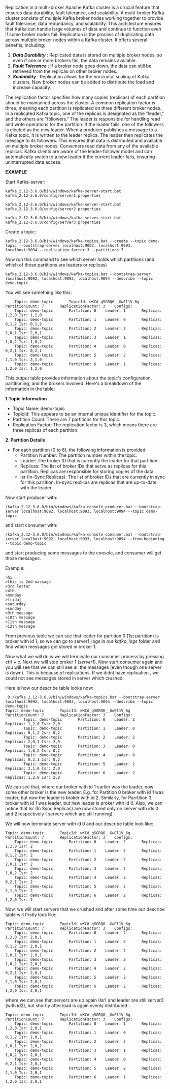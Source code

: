 Replication in a multi-broker Apache Kafka cluster is a crucial feature that ensures data durability, fault tolerance, and scalability. A multi-broker Kafka cluster consists of multiple Kafka broker nodes working together to provide fault tolerance, data redundancy, and scalability. This architecture ensures that Kafka can handle large volumes of data and continue to function even if some broker nodes fail. Replication is the process of duplicating data across multiple broker nodes within a Kafka cluster. It offers several benefits, including:

1. *__Data Durability__* : Replicated data is stored on multiple broker nodes, so even if one or more brokers fail, the data remains available.
2. *__Fault Tolerance__* : If a broker node goes down, the data can still be retrieved from the replicas on other broker nodes.
3. *__Scalability__* : Replication allows for the horizontal scaling of Kafka clusters. New broker nodes can be added to distribute the load and increase capacity.

The replication factor specifies how many copies (replicas) of each partition should be maintained across the cluster. A common replication factor is three, meaning each partition is replicated on three different broker nodes.
In a replicated Kafka topic, one of the replicas is designated as the "leader," and the others are "followers." The leader is responsible for handling read and write operations for the partition. If the leader fails, one of the followers is elected as the new leader. When a producer publishes a message to a Kafka topic, it is written to the leader replica. The leader then replicates the message to its followers. This ensures that data is distributed and available on multiple broker nodes. Consumers read data from any of the available replicas. Kafka clients are aware of the leader-follower model and can automatically switch to a new leader if the current leader fails, ensuring uninterrupted data access.

__EXAMPLE__ 

Start Kafka-server:
    
    kafka_2.12-3.6.0/bin/windows/kafka-server-start.bat
    kafka_2.12-3.6.0/config/server1.properties

    kafka_2.12-3.6.0/bin/windows/kafka-server-start.bat
    kafka_2.12-3.6.0/config/server2.properties

    kafka_2.12-3.6.0/bin/windows/kafka-server-start.bat
    kafka_2.12-3.6.0/config/server3.properties

Create a topic:

    
    kafka_2.12-3.6.0/bin/windows/kafka-topics.bat --create --topic demo-topic --bootstrap-server localhost:9092, localhost:9093, localhost:9094 --replication-factor 3 --partitions 7
    
Now run this command to see which server holds which partitions (and which of those partitions are leaders or replicas)
    
    kafka_2.12-3.6.0/bin/windows/kafka-topics.bat --bootstrap-server localhost:9092, localhost:9093, localhost:9094 --describe --topic demo-topic
    

You will see something like this:

        Topic: demo-topic       TopicId: wKCd_g5GRQ6__GwEl1V_6g PartitionCount: 7       ReplicationFactor: 3    Configs:
        Topic: demo-topic       Partition: 0    Leader: 1       Replicas: 1,2,0 Isr: 1,2,0
        Topic: demo-topic       Partition: 1    Leader: 0       Replicas: 0,1,2 Isr: 0,1,2
        Topic: demo-topic       Partition: 2    Leader: 2       Replicas: 2,0,1 Isr: 2,0,1
        Topic: demo-topic       Partition: 3    Leader: 1       Replicas: 1,0,2 Isr: 1,0,2
        Topic: demo-topic       Partition: 4    Leader: 0       Replicas: 0,2,1 Isr: 0,2,1
        Topic: demo-topic       Partition: 5    Leader: 2       Replicas: 2,1,0 Isr: 2,1,0
        Topic: demo-topic       Partition: 6    Leader: 1       Replicas: 1,2,0 Isr: 1,2,0

This output table provides information about the topic's configuration, partitioning, and the brokers involved. Here's a breakdown of the information in the table:

__1.Topic Information__
 - Topic Name: demo-topic
 - TopicId: This appears to be an internal unique identifier for the topic.
 - Partition Count: There are 7 partitions for this topic.
 - Replication Factor: The replication factor is 3, which means there are three replicas of each partition.

 __2. Partition Details__
 - For each partition (0 to 6), the following information is provided:
    - Partition Number: The partition number within the topic.
    - Leader: The broker ID that is currently the leader for that partition.
    - Replicas: The list of broker IDs that serve as replicas for this partition. Replicas are responsible for storing copies of the data.
    - Isr (In-Sync Replicas): The list of broker IDs that are currently in sync for this partition. In-sync replicas are replicas that are up-to-date with the leader.

Now start producer with:
    
    /kafka_2.12-3.6.0/bin/windows/kafka-console-producer.bat --bootstrap-server localhost:9092, localhost:9093, localhost:9094 --topic demo-topic

and start consumer with:

    /kafka_2.12-3.6.0/bin/windows/kafka-console-consumer.bat --bootstrap-server localhost:9092, localhost:9093, localhost:9094 --from-beginning --topic demo-topic

and start producing some messages to the console, and consumer will get those messages.

Example:

    >hi
    >this is 2nd massage
    >3rd letter
    >4th
    >monday
    >fridaj
    >saturday
    >sunday
    >9th message
    >10th message
    >11th message
    >12th message

From previous table we can see that leader for partition 0 (1st partition) is broker with id 1, so we can go to server1_logs in our *kafka_logs* folder and find which messages got stored in broker 1.

Now what we will do is we will terminate our consumer process by pressing ctrl + c. Next we will stop broker 1 (*server1*). Now start consumer again and you will see that we can still see all the messages (even though one server is down). This is because of replications. If we didnt have replication , we could not see messages stored in server which crushed.

Here is how our describe table looks now:

     D:/kafka_2.12-3.6.0/bin/windows/kafka-topics.bat --bootstrap-server localhost:9092, localhost:9093, localhost:9094 --describe --topic demo-topic
    Topic: demo-topic       TopicId: wKCd_g5GRQ6__GwEl1V_6g PartitionCount: 7       ReplicationFactor: 3    Configs:
            Topic: demo-topic       Partition: 0    Leader: 2       Replicas: 1,2,0 Isr: 2,0
            Topic: demo-topic       Partition: 1    Leader: 0       Replicas: 0,1,2 Isr: 0,2
            Topic: demo-topic       Partition: 2    Leader: 2       Replicas: 2,0,1 Isr: 2,0
            Topic: demo-topic       Partition: 3    Leader: 0       Replicas: 1,0,2 Isr: 0,2
            Topic: demo-topic       Partition: 4    Leader: 0       Replicas: 0,2,1 Isr: 0,2
            Topic: demo-topic       Partition: 5    Leader: 2       Replicas: 2,1,0 Isr: 2,0
            Topic: demo-topic       Partition: 6    Leader: 2       Replicas: 1,2,0 Isr: 2,0

We can see that, where our broker with id 1 earlier was the leader, now some other broker is the new leader. E.g. for Partition 0 broker with id 1 was leader, but now the leader is broker with id 2. Similarly, for Parrtition 3, broker with id 1 was leader, but new leader is proker with id 0.
Also, we can notice that Isr (In Sync Replicas) are now stored only on server with ids 0 and 2 respectively ( servers which are still running)

We will now terminate server with id 0 and our describe table look like:

    Topic: demo-topic       TopicId: wKCd_g5GRQ6__GwEl1V_6g PartitionCount: 7       ReplicationFactor: 3    Configs:
        Topic: demo-topic       Partition: 0    Leader: 2       Replicas: 1,2,0 Isr: 2
        Topic: demo-topic       Partition: 1    Leader: 2       Replicas: 0,1,2 Isr: 2
        Topic: demo-topic       Partition: 2    Leader: 2       Replicas: 2,0,1 Isr: 2
        Topic: demo-topic       Partition: 3    Leader: 2       Replicas: 1,0,2 Isr: 2
        Topic: demo-topic       Partition: 4    Leader: 2       Replicas: 0,2,1 Isr: 2
        Topic: demo-topic       Partition: 5    Leader: 2       Replicas: 2,1,0 Isr: 2
        Topic: demo-topic       Partition: 6    Leader: 2       Replicas: 1,2,0 Isr: 2

Now, we will start servers that we crushed and after some time our describe table will firstly look like:

    Topic: demo-topic       TopicId: wKCd_g5GRQ6__GwEl1V_6g PartitionCount: 7       ReplicationFactor: 3    Configs:
        Topic: demo-topic       Partition: 0    Leader: 2       Replicas: 1,2,0 Isr: 2,0,1
        Topic: demo-topic       Partition: 1    Leader: 2       Replicas: 0,1,2 Isr: 2,0,1
        Topic: demo-topic       Partition: 2    Leader: 2       Replicas: 2,0,1 Isr: 2,0,1
        Topic: demo-topic       Partition: 3    Leader: 2       Replicas: 1,0,2 Isr: 2,0,1
        Topic: demo-topic       Partition: 4    Leader: 2       Replicas: 0,2,1 Isr: 2,0,1
        Topic: demo-topic       Partition: 5    Leader: 2       Replicas: 2,1,0 Isr: 2,0,1
        Topic: demo-topic       Partition: 6    Leader: 2       Replicas: 1,2,0 Isr: 2,0,1

where we can see that servers are up again (Isr) and leader are still server3 (with id2), but shortly after load is again evenly distributed :

    Topic: demo-topic       TopicId: wKCd_g5GRQ6__GwEl1V_6g PartitionCount: 7       ReplicationFactor: 3    Configs:
        Topic: demo-topic       Partition: 0    Leader: 1       Replicas: 1,2,0 Isr: 2,0,1
        Topic: demo-topic       Partition: 1    Leader: 0       Replicas: 0,1,2 Isr: 2,0,1
        Topic: demo-topic       Partition: 2    Leader: 2       Replicas: 2,0,1 Isr: 2,0,1
        Topic: demo-topic       Partition: 3    Leader: 1       Replicas: 1,0,2 Isr: 2,0,1
        Topic: demo-topic       Partition: 4    Leader: 0       Replicas: 0,2,1 Isr: 2,0,1
        Topic: demo-topic       Partition: 5    Leader: 2       Replicas: 2,1,0 Isr: 2,0,1
        Topic: demo-topic       Partition: 6    Leader: 1       Replicas: 1,2,0 Isr: 2,0,1